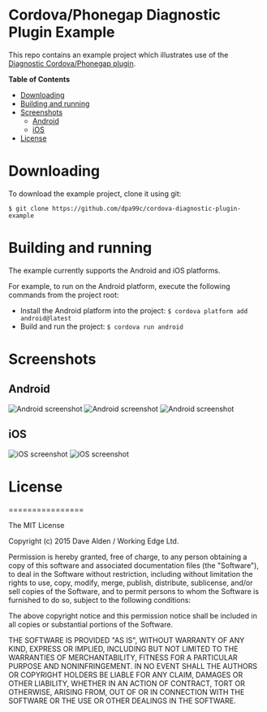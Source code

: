 Cordova/Phonegap Diagnostic Plugin Example
==========================================

This repo contains an example project which illustrates use of the [Diagnostic Cordova/Phonegap plugin](https://github.com/dpa99c/cordova-diagnostic-plugin).

<!-- START table-of-contents -->
**Table of Contents**

- [Downloading](#downloading)
- [Building and running](#building-and-running)
- [Screenshots](#screenshots)
  - [Android](#android)
  - [iOS](#ios)
- [License](#license)

<!-- END table-of-contents -->


# Downloading

To download the example project, clone it using git:

    $ git clone https://github.com/dpa99c/cordova-diagnostic-plugin-example

# Building and running

The example currently supports the Android and iOS platforms.

For example, to run on the Android platform, execute the following commands from the project root:

- Install the Android platform into the project: `$ cordova platform add android@latest`
- Build and run the project: `$ cordova run android`


# Screenshots

## Android

![Android screenshot](https://raw.githubusercontent.com/dpa99c/cordova-diagnostic-plugin-example/master/screenshots/android_1.png)
![Android screenshot](https://raw.githubusercontent.com/dpa99c/cordova-diagnostic-plugin-example/master/screenshots/android_2.png)
![Android screenshot](https://raw.githubusercontent.com/dpa99c/cordova-diagnostic-plugin-example/master/screenshots/android_3.png)

## iOS

![iOS screenshot](https://raw.githubusercontent.com/dpa99c/cordova-diagnostic-plugin-example/master/screenshots/ios_1.png)
![iOS screenshot](https://raw.githubusercontent.com/dpa99c/cordova-diagnostic-plugin-example/master/screenshots/ios_2.png)

# License
================

The MIT License

Copyright (c) 2015 Dave Alden / Working Edge Ltd.

Permission is hereby granted, free of charge, to any person obtaining a copy
of this software and associated documentation files (the "Software"), to deal
in the Software without restriction, including without limitation the rights
to use, copy, modify, merge, publish, distribute, sublicense, and/or sell
copies of the Software, and to permit persons to whom the Software is
furnished to do so, subject to the following conditions:

The above copyright notice and this permission notice shall be included in
all copies or substantial portions of the Software.

THE SOFTWARE IS PROVIDED "AS IS", WITHOUT WARRANTY OF ANY KIND, EXPRESS OR
IMPLIED, INCLUDING BUT NOT LIMITED TO THE WARRANTIES OF MERCHANTABILITY,
FITNESS FOR A PARTICULAR PURPOSE AND NONINFRINGEMENT. IN NO EVENT SHALL THE
AUTHORS OR COPYRIGHT HOLDERS BE LIABLE FOR ANY CLAIM, DAMAGES OR OTHER
LIABILITY, WHETHER IN AN ACTION OF CONTRACT, TORT OR OTHERWISE, ARISING FROM,
OUT OF OR IN CONNECTION WITH THE SOFTWARE OR THE USE OR OTHER DEALINGS IN
THE SOFTWARE.